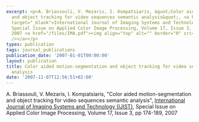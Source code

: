 ```yaml
---
excerpt: <p>A. Briassouli, V. Mezaris, I. Kompatsiaris, &quot;Color aided motion-segmentation
  and object tracking for video sequences semantic analysis&quot;, <a href="http://www3.interscience.wiley.com/cgi-bin/jhome/37666?CRETRY=1&amp;SRETRY=0"
  target="_blank">International Journal of Imaging Systems and Technology (IJIST)</a>,
  Special Issue on Applied Color Image Processing, Volume 17, Issue 3, pp 174-189,
  2007 <a href="/files/IMA.pdf"><img align="top" alt="" border="0" src="/files/pdf/pdf.png"
  /></a></p>
types: publication
tags: journal_publications
publication_date: '2007-01-01T00:00:00'
layout: publication
title: Color aided motion-segmentation and object tracking for video sequences semantic
  analysis
date: '2007-11-07T12:56:51+02:00'
---
```

<p>A. Briassouli, V. Mezaris, I. Kompatsiaris, &quot;Color aided motion-segmentation and object tracking for video sequences semantic analysis&quot;, <a href="http://www3.interscience.wiley.com/cgi-bin/jhome/37666?CRETRY=1&amp;SRETRY=0" target="_blank">International Journal of Imaging Systems and Technology (IJIST)</a>, Special Issue on Applied Color Image Processing, Volume 17, Issue 3, pp 174-189, 2007 <a href="/files/IMA.pdf"><img align="top" alt="" border="0" src="/files/pdf/pdf.png" /></a></p>
